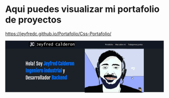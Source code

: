 # Aqui puedes visualizar mi portafolio de proyectos
https://jeyfredc.github.io/Portafolio/Css-Portafolio/

![assets/img-portafolio.png](assets/img-portafolio.png)


